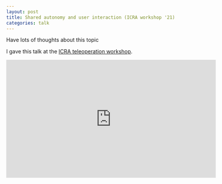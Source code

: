 ```yaml
---
layout: post
title: Shared autonomy and user interaction (ICRA workshop '21)
categories: talk
---
```


Have lots of thoughts about this topic

I gave this talk at the [ICRA teleoperation workshop](https://softmanbot.eu/?p=591).

<iframe width="560" height="315" src="https://www.youtube.com/embed/htM6HW352dc?start=23658" title="YouTube video player" frameborder="0" allow="accelerometer; autoplay; clipboard-write; encrypted-media; gyroscope; picture-in-picture; web-share" allowfullscreen></iframe>
